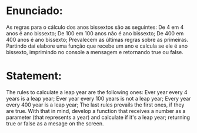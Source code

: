# Enunciado:

As regras para o cálculo dos anos bissextos são as seguintes:
De 4 em 4 anos é ano bissexto;
De 100 em 100 anos não é ano bissexto;
De 400 em 400 anos é ano bissexto;
Prevalecem as últimas regras sobre as primeiras.
Partindo daí elabore uma função que recebe um ano e calcula se ele é ano bissexto, imprimindo no console a
mensagem e retornando true ou false.

# Statement:

The rules to calculate a leap year are the following ones:
Ever year every 4 years is a leap year;
Ever year every 100 years is not a leap year;
Every year every 400 year is a leap year;
The last rules prevails the first ones, if they are true.
With that in mind, develop a function that receives a number as a parameter (that represents a year) and calculate if it's a leap year; returning true or false as a mesage on the screen.